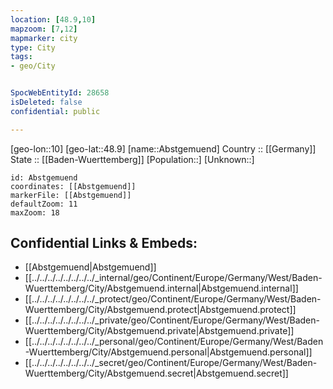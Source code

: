 ```yaml
---
location: [48.9,10] 
mapzoom: [7,12] 
mapmarker: city 
type: City
tags:
- geo/City


SpocWebEntityId: 28658
isDeleted: false
confidential: public

---
```

[geo-lon::10] 
[geo-lat::48.9] 
[name::Abstgemuend] 
Country :: [[Germany]]  
State :: [[Baden-Wuerttemberg]] 
[Population::] 
[Unknown::] 


```leaflet
id: Abstgemuend
coordinates: [[Abstgemuend]] 
markerFile: [[Abstgemuend]] 
defaultZoom: 11 
maxZoom: 18
```


## Confidential Links & Embeds: 
- [[Abstgemuend|Abstgemuend]]  
- [[../../../../../../../../_internal/geo/Continent/Europe/Germany/West/Baden-Wuerttemberg/City/Abstgemuend.internal|Abstgemuend.internal]] 
- [[../../../../../../../../_protect/geo/Continent/Europe/Germany/West/Baden-Wuerttemberg/City/Abstgemuend.protect|Abstgemuend.protect]] 
- [[../../../../../../../../_private/geo/Continent/Europe/Germany/West/Baden-Wuerttemberg/City/Abstgemuend.private|Abstgemuend.private]] 
- [[../../../../../../../../_personal/geo/Continent/Europe/Germany/West/Baden-Wuerttemberg/City/Abstgemuend.personal|Abstgemuend.personal]] 
- [[../../../../../../../../_secret/geo/Continent/Europe/Germany/West/Baden-Wuerttemberg/City/Abstgemuend.secret|Abstgemuend.secret]] 
